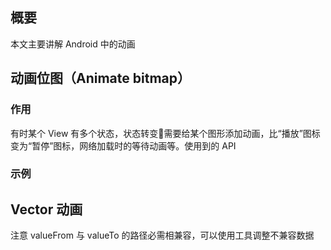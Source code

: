 ## 概要
本文主要讲解 Android 中的动画
## 动画位图（Animate bitmap）
### 作用
有时某个 View 有多个状态，状态转变需要给某个图形添加动画，比“播放”图标变为“暂停”图标，网络加载时的等待动画等。使用到的 API 
### 示例
##  Vector 动画
注意 valueFrom 与 valueTo 的路径必需相兼容，可以使用工具调整不兼容数据     